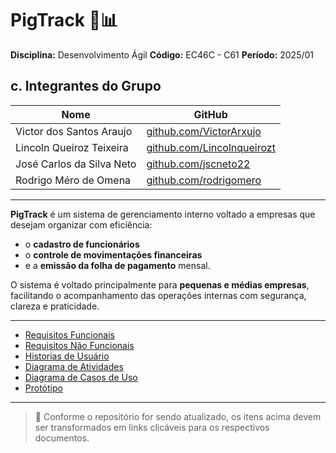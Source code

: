 # PigTrack 🐷📊

**Disciplina:** Desenvolvimento Ágil
**Código:** EC46C - C61
**Período:** 2025/01

## c. Integrantes do Grupo

| Nome                     |  GitHub                                                   |
| ------------------------ | -------------------------------------------------------- |
| Victor dos Santos Araujo | [github.com/VictorArxujo](https://github.com/VictorArxujo) |
| Lincoln Queiroz Teixeira | [github.com/Lincolnqueirozt](https://github.com/lincolnqueirozt) |
| José Carlos da Silva Neto |  [github.com/jscneto22](https://github.com/jcsneto22) |
| Rodrigo Méro de Omena |  [github.com/rodrigomero](https://github.com/rodrigomero) |
>

---

**PigTrack** é um sistema de gerenciamento interno voltado a empresas que desejam organizar com eficiência:

* o **cadastro de funcionários**
* o **controle de movimentações financeiras**
* e a **emissão da folha de pagamento** mensal.

O sistema é voltado principalmente para **pequenas e médias empresas**, facilitando o acompanhamento das operações internas com segurança, clareza e praticidade.

---

<ul>
  <li><a href="Requisitos de Usuários/RF.md">Requisitos Funcionais</a></li>
  <li><a href="Requisitos de Usuários/RNF.md">Requisitos Não Funcionais</a></li>
  <li><a href="Requisitos de Usuários/HistoriasUsuario.md">Historias de Usuário</a></li>
  <li><a href="Diagrama de Atividade/">Diagrama de Atividades</a></li>
  <li><a href="Diagrama de Caso de Uso/">Diagrama de Casos de Uso</a></li>
  <li><a href="Protótipos/LinkProtótipo.md">Protótipo</a></li>
</ul>

---

> 📌 Conforme o repositório for sendo atualizado, os itens acima devem ser transformados em links clicáveis para os respectivos documentos.
